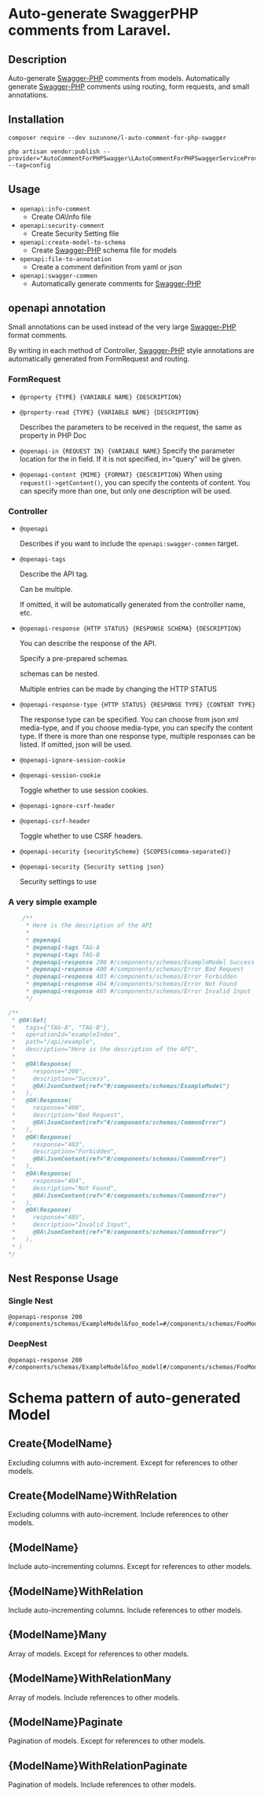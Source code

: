 # Auto-generate SwaggerPHP comments from Laravel.

## Description

Auto-generate [Swagger-PHP](https://github.com/zircote/swagger-php) comments from models.
Automatically generate [Swagger-PHP](https://github.com/zircote/swagger-php)  comments using routing, form requests, and small annotations.


## Installation
```shell
composer require --dev suzunone/l-auto-comment-for-php-swagger
```
```shell
php artisan vendor:publish --provider="AutoCommentForPHPSwagger\LAutoCommentForPHPSwaggerServiceProvider" --tag=config
```

## Usage
 * `openapi:info-comment`
   * Create OA\Info file
 * `openapi:security-comment`
   * Create Security Setting file
 * `openapi:create-model-to-schema`
   *  Create [Swagger-PHP](https://github.com/zircote/swagger-php)  schema file for models
 * `openapi:file-to-annotation`
   * Create a comment definition from yaml or json
 * `openapi:swagger-commen` 
   * Automatically generate comments for [Swagger-PHP](https://github.com/zircote/swagger-php) 

## openapi annotation
Small annotations can be used instead of the very large [Swagger-PHP](https://github.com/zircote/swagger-php)  format comments.

By writing in each method of Controller, [Swagger-PHP](https://github.com/zircote/swagger-php)  style annotations are automatically generated from FormRequest and routing.

### FormRequest
 * `@property {TYPE} {VARIABLE NAME} {DESCRIPTION}`
 * `@property-read {TYPE} {VARIABLE NAME} {DESCRIPTION}`

   Describes the parameters to be received in the request, the same as property in PHP Doc

 * `@openapi-in {REQUEST IN} {VARIABLE NAME}`
   Specify the parameter location for the in field.
   If it is not specified, in="query" will be given.

 * `@openapi-content {MIME} {FORMAT} {DESCRIPTION}`
   When using `request()->getContent()`, you can specify the contents of content.
   You can specify more than one, but only one description will be used.

### Controller
 * `@openapi`

   Describes if you want to include the `openapi:swagger-commen` target.

 * `@openapi-tags`

   Describe the API tag.

   Can be multiple. 

   If omitted, it will be automatically generated from the controller name, etc.

 * `@openapi-response {HTTP STATUS} {RESPONSE SCHEMA} {DESCRIPTION}`

    You can describe the response of the API.
    
    Specify a pre-prepared schemas.

    schemas can be nested.
    
    Multiple entries can be made by changing the HTTP STATUS

 * `@openapi-response-type {HTTP STATUS} {RESPONSE TYPE} {CONTENT TYPE}`

    The response type can be specified.
    You can choose from json xml media-type, and if you choose media-type, you can specify the content type.
    If there is more than one response type, multiple responses can be listed.
    If omitted, json will be used.
 
 * `@openapi-ignore-session-cookie`
 * `@openapi-session-cookie`

   Toggle whether to use session cookies.
 
 * `@openapi-ignore-csrf-header`
 * `@openapi-csrf-header`

   Toggle whether to use CSRF headers.

 * `@openapi-security {securityScheme} {SCOPES(comma-separated)}`
 * `@openapi-security {Security setting json}`

   Security settings to use




### A very simple example
```php
    /**
     * Here is the description of the API
     *
     * @openapi
     * @openapi-tags TAG-A
     * @openapi-tags TAG-B
     * @openapi-response 200 #/components/schemas/ExampleModel Success
     * @openapi-response 400 #/components/schemas/Error Bad Request
     * @openapi-response 403 #/components/schemas/Error Forbidden
     * @openapi-response 404 #/components/schemas/Error Not Found
     * @openapi-response 405 #/components/schemas/Error Invalid Input
     */
```


```php
/**
 * @OA\Get(
 *   tags={"TAG-A", "TAG-B"},
 *   operationId="exampleIndex",
 *   path="/api/example",
 *   description="Here is the description of the API",
 *
 *   @OA\Response(
 *     response="200",
 *     description="Success",
 *     @OA\JsonContent(ref="#/components/schemas/ExampleModel")
 *   ),
 *   @OA\Response(
 *     response="400",
 *     description="Bad Request",
 *     @OA\JsonContent(ref="#/components/schemas/CommonError")
 *   ),
 *   @OA\Response(
 *     response="403",
 *     description="Forbidden",
 *     @OA\JsonContent(ref="#/components/schemas/CommonError")
 *   ),
 *   @OA\Response(
 *     response="404",
 *     description="Not Found",
 *     @OA\JsonContent(ref="#/components/schemas/CommonError")
 *   ),
 *   @OA\Response(
 *     response="405",
 *     description="Invalid Input",
 *     @OA\JsonContent(ref="#/components/schemas/CommonError")
 *   ),
 * )
*/
```

## Nest Response Usage

### Single Nest
```
@openapi-response 200 #/components/schemas/ExampleModel&foo_model=#/components/schemas/FooModel&bar_mode=#/components/schemas/BarModel
```

### DeepNest
```
@openapi-response 200 #/components/schemas/ExampleModel&foo_model[#/components/schemas/FooModel]&foo_model[bar_mode]=#/components/schemas/BarModel
```

# Schema pattern of auto-generated Model
## Create{ModelName}
Excluding columns with auto-increment.
Except for references to other models.

## Create{ModelName}WithRelation
Excluding columns with auto-increment.
Include references to other models.

## {ModelName}
Include auto-incrementing columns.
Except for references to other models.

## {ModelName}WithRelation
Include auto-incrementing columns.
Include references to other models.

## {ModelName}Many
Array of models.
Except for references to other models.

## {ModelName}WithRelationMany
Array of models.
Include references to other models.

## {ModelName}Paginate
Pagination of models.
Except for references to other models.

## {ModelName}WithRelationPaginate
Pagination of models.
Include references to other models.
